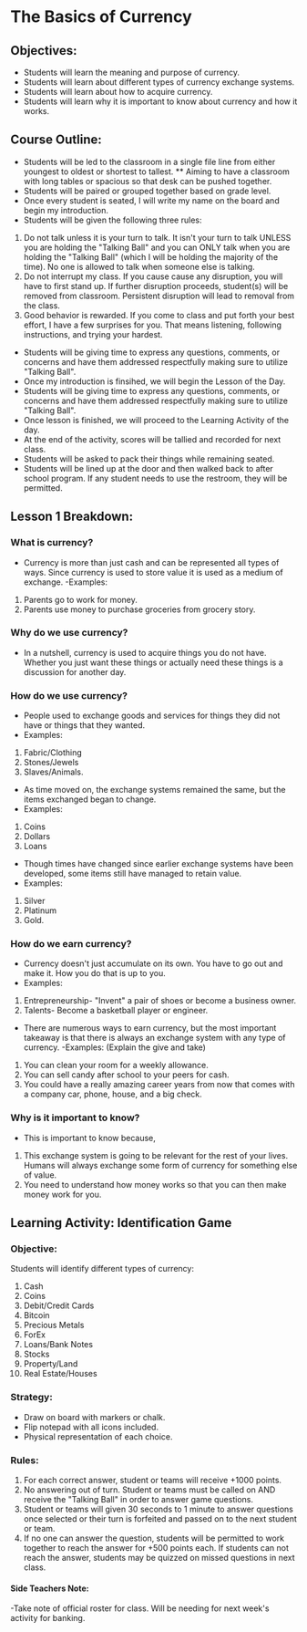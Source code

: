 # The Basics of Currency
## Objectives:
- Students will learn the meaning and purpose of currency.
- Students will learn about different types of currency exchange systems.
- Students will learn about how to acquire currency.
- Students will learn why it is important to know about currency and how it works.

## Course Outline:
- Students will be led to the classroom in a single file line from either youngest to oldest or shortest to tallest.
** Aiming to have a classroom with long tables or spacious so that desk can be pushed together.
- Students will be paired or grouped together based on grade level.
- Once every student is seated, I will write my name on the board and begin my introduction.
- Students will be given the following three rules:
1. Do not talk unless it is your turn to talk.
It isn't your turn to talk UNLESS you are holding the "Talking Ball" and you can ONLY talk when you are holding the "Talking Ball" (which I will be holding the majority of the time).
No one is allowed to talk when someone else is talking.
2. Do not interrupt my class.
If you cause cause any disruption, you will have to first stand up.
If further disruption proceeds, student(s) will be removed from classroom.
Persistent disruption will lead to removal from the class.
3. Good behavior is rewarded.
If you come to class and put forth your best effort, I have a few surprises for you.
That means listening, following instructions, and trying your hardest.
- Students will be giving time to express any questions, comments, or concerns and have them addressed respectfully making sure to utilize "Talking Ball".
- Once my introduction is finsihed, we will begin the Lesson of the Day.
- Students will be giving time to express any questions, comments, or concerns and have them addressed respectfully making sure to utilize "Talking Ball".
- Once lesson is finished, we will proceed to the Learning Activity of the day.
- At the end of the activity, scores will be tallied and recorded for next class.
- Students will be asked to pack their things while remaining seated.
- Students will be lined up at the door and then walked back to after school program. If any student needs to use the restroom, they will be permitted.

## Lesson 1 Breakdown:
### What is currency?
- Currency is more than just cash and can be represented all types of ways. Since currency is used to store value it is used as a medium of exchange.
-Examples:
1. Parents go to work for money.
2. Parents use money to purchase groceries from grocery story.

### Why do we use currency?
- In a nutshell, currency is used to acquire things you do not have. Whether you just want these things or actually need these things is a discussion for another day.

### How do we use currency?
- People used to exchange goods and services for things they did not have or things that they wanted. 
- Examples: 
1. Fabric/Clothing
2. Stones/Jewels
3. Slaves/Animals.
- As time moved on, the exchange systems remained the same, but the items exchanged began to change. 
- Examples: 
1. Coins
2. Dollars
3. Loans
- Though times have changed since earlier exchange systems have been developed, some items still have managed to retain value.
- Examples: 
1. Silver
2. Platinum
3. Gold.

### How do we earn currency?
- Currency doesn't just accumulate on its own. You have to go out and make it. How you do that is up to you.
- Examples:
1. Entrepreneurship- "Invent" a pair of shoes or become a business owner.
2. Talents- Become a basketball player or engineer.
- There are numerous ways to earn currency, but the most important takeaway is that there is always an exchange system with any type of currency.
-Examples: (Explain the give and take)
1. You can clean your room for a weekly allowance.
2. You can sell candy after school to your peers for cash.
3. You could have a really amazing career years from now that comes with a company car, phone, house, and a big check.

### Why is it important to know?
- This is important to know because,
1. This exchange system is going to be relevant for the rest of your lives. Humans will always exchange some form of currency for something else of value.
2. You need to understand how money works so that you can then make money work for you.

## Learning Activity: Identification Game
### Objective: 
Students will identify different types of currency:
1. Cash
2. Coins
3. Debit/Credit Cards
4. Bitcoin
5. Precious Metals
6. ForEx
7. Loans/Bank Notes
8. Stocks
9. Property/Land
10. Real Estate/Houses

### Strategy:
- Draw on board with markers or chalk.
- Flip notepad with all icons included.
- Physical representation of each choice.

### Rules:
1. For each correct answer, student or teams will receive +1000 points.
2. No answering out of turn. Student or teams must be called on AND receive the "Talking Ball" in order to answer game questions.
3. Student or teams will given 30 seconds to 1 minute to answer questions once selected or their turn is forfeited and passed on to the next student or team.
4. If no one can answer the question, students will be permitted to work together to reach the answer for +500 points each. If students can not reach the answer, students may be quizzed on missed questions in next class.

#### Side Teachers Note: 
-Take note of official roster for class. Will be needing for next week's activity for banking.
